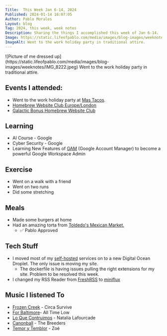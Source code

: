 ```yaml
---
Title:  This Week Jan 6-14, 2024
Published: 2024-01-14 16:07:05
Author: Pablo Morales
Layout: blog
Tag: 2024, this week, week notes
Description: Sharing the things I accomplished this week of Jan 6-14.
Image: https://static.lifeofpablo.com/media/images/blog-images/weeknotes/IMG_8222.jpeg
ImageAlt: Went to the work holiday party in traditional attire.
---
```

<div class="measure center" markdown="1">
![Picture of me dressed up](https://static.lifeofpablo.com/media/images/blog-images/weeknotes/IMG_8222.jpeg)  
Went to the work holiday party in traditional attire.
</div>
 

## Events I attended: 
* Went to the work holiday party at [Mas Tacos](https://www.mastacobar.com/).
* [Homebrew Website Club Europe/London](https://events.indieweb.org/2024/01/homebrew-website-club-europe-london-rQqpkGEHxs88)
* [Galactic Bonus Homebrew Website Club](https://events.indieweb.org/2024/01/galactic-bonus-homebrew-website-club-iaIBd0Y7B5Hy) 

## Learning
* AI Course - Google
* Cyber Security - Google
* Learning New Features of [GAM](https://github.com/taers232c/GAMADV-XTD3) (Google Account Manager) to become a powerful Google Workspace Admin

## Exercise
* Went on a walk with a friend
* Went on two runs
* Did some stretching

## Meals
* Made some burgers at home 
* Had an amazing torta from [Toldedo's Mexican Market.](https://toledos.market/)
   * ✅ Pablo Approved

## Tech Stuff
* I moved most of my [self-hosted](https://en.wikipedia.org/wiki/Self-hosting_(web_services)) services on to a new Digital Ocean Droplet. The only issue is moving my site.
  * The dockerfile is having issues pulling the right extensions for my site. Problem to be resolved this week.
* I changed my RSS Reader from [FreshRSS](https://freshrss.org/index.html) to [miniflux](https://miniflux.app/)

## Music I listened To
* [Frozen Creek](https://www.youtube.com/watch?v=RgBViEh4C1Q) - Circa Survive
* [For Baltimore](https://www.youtube.com/watch?v=6-n3laz3b8Y0)- All Time Low
* [Lo Que Contruimos](https://www.youtube.com/watch?v=RS6CRP_OoQA) - Natalia Lafourcade 
* [Canonball](https://youtu.be/fxvkI9MTQw4) - The Breeders
* [Temor y Temblor](https://www.youtube.com/watch?v=NREnEEEepSE) - Zoé
